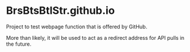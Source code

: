 # BrsBtsBtlStr.github.io
Project to test webpage function that is offered by GitHub. 

More than likely, it will be used to act as a redirect address for API pulls in the future.
